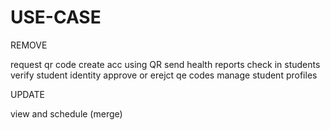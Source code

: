 # USE-CASE

REMOVE

request qr code
create acc using QR
send health reports
check in students
verify student identity
approve or erejct qe codes
manage student profiles

UPDATE

view and schedule (merge)


